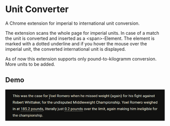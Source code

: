 # Unit Converter

A Chrome extension for imperial to international unit conversion.

The extension scans the whole page for imperial units. In case of a match the unit is converted and inserted as a \<span>-Element. The element is marked with a dotted underline and if you hover the mouse over the imperial unit, the converted international unit is displayed.

As of now this extension supports only pound-to-kilogramm conversion. More units to be added.

## Demo

![](demo.gif)
